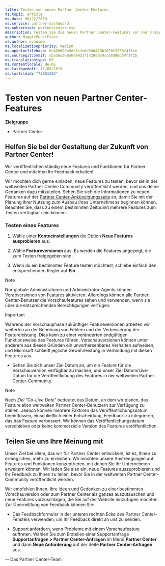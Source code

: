 ```yaml
---
title: Testen von neuen Partner Center-Features
ms.topic: article
ms.date: 08/22/2019
ms.service: partner-dashboard
ms.subservice: partnercenter-csp
description: Testen Sie die neuen Partner Center-Features vor der Freigabe, und teilen Sie uns Ihre Meinung mit. Helfen Sie bei der Gestaltung der Zukunft von Partner Center!
author: MaggiePucciEvans
ms.author: evansma
ms.localizationpriority: medium
ms.openlocfilehash: 6e480d29a5dd1cfedd90d479b107bf3f56f4f3ce
ms.sourcegitcommit: dbaa6c2e8a0e6431f1420e024cca6d0dd54f1425
ms.translationtype: MT
ms.contentlocale: de-DE
ms.lasthandoff: 11/06/2019
ms.locfileid: "73651202"
---
```

# <a name="test-drive-new-partner-center-features"></a>Testen von neuen Partner Center-Features

**Zielgruppe**

- Partner Center

## <a name="help-shape-the-future-of-partner-center"></a>Helfen Sie bei der Gestaltung der Zukunft von Partner Center!

Wir veröffentlichen ständig neue Features und Funktionen für Partner Center und möchten Ihr Feedback erhalten! 

Wir möchten dich gerne einladen, neue Features zu testen, bevor sie in der weltweiten Partner Center-Community veröffentlicht werden, und uns deine Gedanken dazu mitzuteilen. Sehen Sie sich die Informationen zu neuen Features auf der [Partner Center-Ankündigungsseite](https://partnercenter.microsoft.com/pcv/announcements) an, damit Sie mit der Planung ihrer Nutzung zum Ausbau Ihres Unternehmens beginnen können. Beachten Sie, dass zu einem bestimmten Zeitpunkt mehrere Features zum Testen verfügbar sein können.

### <a name="test-drive-a-feature"></a>Testen eines Features

1. Wähle unter **Kontoeinstellungen** die Option **Neue Features ausprobieren** aus.

2. Wähle **Featureversionen** aus. Es werden die Features angezeigt, die zum Testen freigegeben sind.

3. Wenn du ein bestimmtes Feature testen möchtest, schiebe einfach den entsprechenden Regler auf **Ein**. 

> [!NOTE]  
>  Nur globale Administratoren und Administrator-Agents können Vorabversionen von Features aktivieren. Allerdings können alle Partner Center-Benutzer die Vorschaufeatures sehen und verwenden, wenn sie über die entsprechenden Berechtigungen verfügen.

> [!IMPORTANT]  
> Während der Vorschauphase zukünftiger Featureversionen arbeiten wir weiterhin an der Behebung von Fehlern und der Verbesserung der Featureleistung. Dies kann zu einer veränderten endgültigen Funktionsweise des Features führen. Vorschauversionen können unter anderem aus diesen Gründen ein unvorhersehbares Verhalten aufweisen, und Microsoft schließt jegliche Gewährleistung in Verbindung mit diesen Features aus.

- Sehen Sie sich unser Ziel Datum an, um ein Feature für die Vorschauversion verfügbar zu machen, und unser Ziel Datum/Live-Datum für die Veröffentlichung des Features in der weltweiten Partner Center-Community.

> [!NOTE]  
>  Nach *Ziel "Go-Live Date*" bedeutet das Datum, an dem wir planen, das Feature allen weltweiten Partner Center-Benutzern zur Verfügung zu stellen. Jedoch können mehrere Faktoren das Veröffentlichungsdatum beeinflussen, einschließlich einer Entscheidung, Feedback zu integrieren, das das Feature verbessert. Wir können das Veröffentlichungsdatum verschieben oder keine kommerzielle Version des Features veröffentlichen.  


 
## <a name="tell-us-what-you-think"></a>Teilen Sie uns Ihre Meinung mit

Unser Ziel bei allem, das wir für Partner Center entwickeln, ist es, Ihnen zu ermöglichen, mehr zu erreichen. Wir möchten unsere Anstrengungen auf Features und Funktionen konzentrieren, mit denen Sie Ihr Unternehmen erweitern können. Wir laden Sie also ein, neue Features auszuprobieren und Ihr Feedback zu Ihnen zu teilen, bevor Sie in der weltweiten Partner Center-Community veröffentlicht werden. 

Wir empfehlen Ihnen, Ihre Ideen und Gedanken zu einer bestimmten Vorschauversion oder zum Partner Center als ganzes auszutauschen und neue Features vorzuschlagen, die Sie auf der Website hinzufügen möchten. Zur Übermittlung von Feedback können Sie:  

-   Das Feedbackformular in der unteren rechten Ecke des Partner Center-Fensters verwenden, um Ihr Feedback direkt an uns zu senden. 

-   Support anfordern, wenn Probleme mit einem Vorschaufeature auftreten. Wählen Sie zum Erstellen einer Supportanfrage **Supportanfragen > Partner Center-Anfragen** im Menü **Partner Center** und dann **Neue Anforderung** auf der Seite **Partner Center-Anfragen** aus.



-- Das Partner Center-Team

